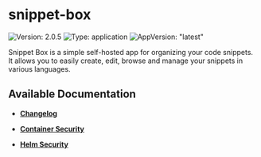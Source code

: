 # snippet-box

![Version: 2.0.5](https://img.shields.io/badge/Version-2.0.5-informational?style=flat-square) ![Type: application](https://img.shields.io/badge/Type-application-informational?style=flat-square) ![AppVersion: "latest"](https://img.shields.io/badge/AppVersion-"latest"-informational?style=flat-square)

Snippet Box is a simple self-hosted app for organizing your code snippets. It allows you to easily create, edit, browse and manage your snippets in various languages.

## Available Documentation

- [**Changelog**](CHANGELOG)

- [**Container Security**](container-security)

- [**Helm Security**](helm-security)

